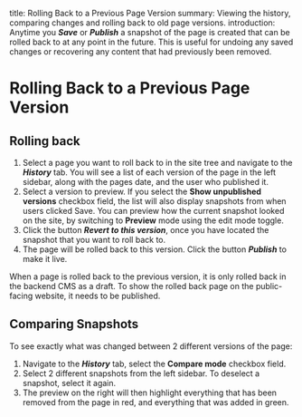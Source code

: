 title: Rolling Back to a Previous Page Version
summary: Viewing the history, comparing changes and rolling back to old page versions.
introduction: Anytime you ***Save*** or ***Publish*** a snapshot of the page is created that can be rolled back to at any point in the future. This is useful for undoing any saved changes or recovering any content that had previously been removed.

# Rolling Back to a Previous Page Version

## Rolling back

1. Select a page you want to roll back to in the site tree and navigate to the ***History*** tab. You will see a list of each version of the page in the left sidebar, along with the pages date, and the user who published it.
2. Select a version to preview. If you select the **Show unpublished versions** checkbox field, the list will also display snapshots from when users clicked Save.
You can preview how the current snapshot looked on the site, by switching to **Preview** mode using the edit mode toggle.
3. Click the button ***Revert to this version***, once you have located the snapshot that you want to roll back to.
4. The page will be rolled back to this version. Click the button ***Publish*** to make it live.

<div class="note" markdown="1">
When a page is rolled back to the previous version, it is only rolled back in the backend CMS as a draft. To show the rolled back page on the public-facing website, it needs to be published.
</div>

## Comparing Snapshots

To see exactly what was changed between 2 different versions of the page:

1. Navigate to the ***History*** tab, select the **Compare mode** checkbox field.
2. Select 2 different snapshots from the left sidebar. To deselect a snapshot, select it again.
3. The preview on the right will then highlight everything that has been removed from the page in red, and everything that was added in green.
